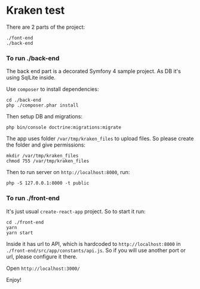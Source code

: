 # Kraken test

There are 2 parts of the project:

```
./font-end
./back-end
```

### To run ./back-end

The back end part is a decorated Symfony 4 sample project. As DB it's using SqlLite inside.

Use `composer` to install dependencies:

```
cd ./back-end
php ./composer.phar install
```

Then setup DB and migrations:

```
php bin/console doctrine:migrations:migrate
```

The app uses folder `/var/tmp/kraken_files` to upload files. So please create the folder and give permissions:

```
mkdir /var/tmp/kraken_files
chmod 755 /var/tmp/kraken_files
```

Then to run server on `http://localhost:8000`, run:

```
php -S 127.0.0.1:8000 -t public
```

### To run ./front-end

It's just usual `create-react-app` project. So to start it run:

```
cd ./front-end
yarn
yarn start
```

Inside it has url to API, which is hardcoded to `http://localhost:8000` in `./front-end/src/app/constants/api.js`. So if you will use another port or url, please configure it there.

Open `http://localhost:3000/`

Enjoy!
